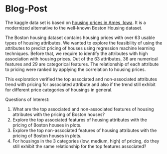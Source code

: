 # Blog-Post
The kaggle data set is based on [housing prices in Ames, Iowa](https://www.kaggle.com/c/house-prices-advanced-regression-techniques). It is a modernized alternative to the well-known Boston Housing dataset. 

The Boston housing dataset contains housing prices with over 63 usable types of housing attributes. We wanted to explore the feasibility of using the attributes to predict pricing of houses using regression machine learning techniques. Before that, we require to identify the attributes with high association with housing prices. Out of the 63 attributes, 36 are numerical features and 29 are categorical features. The relationship of each attribute to pricing were ranked by applying the correlation to housing prices. 

This exploration verified the top associated and non-associated attributes trend with pricing for associated attribute and also if the trend still exhibit for different price categories of housings in general. 

Questions of Interest:
1) What are the top associated and non-associated features of housing attributes with the pricing of Boston houses? 
2) Explore the top associated features of housing attributes with the pricing of Boston houses in plots.
3) Explore the top non-associated features of housing attributes with the pricing of Boston houses in plots.
4) For housings in the 3 categories (low, medium, high) of pricing, do they still exhibit the same relationship for the top features associated?
